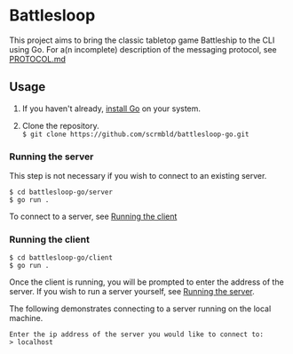 # Battlesloop

This project aims to bring the classic tabletop game Battleship to the CLI using Go. For a(n incomplete) description of the messaging protocol, see [PROTOCOL.md](PROTOCOL.md)

## Usage

1. If you haven't already, [install Go](https://go.dev/doc/install) on your system.

2. Clone the repository.  
`$ git clone https://github.com/scrmbld/battlesloop-go.git`

### Running the server

This step is not necessary if you wish to connect to an existing server.

```
$ cd battlesloop-go/server
$ go run .
```

To connect to a server, see [Running the client](#running-the-client)

### Running the client

```
$ cd battlesloop-go/client
$ go run .
```

Once the client is running, you will be prompted to enter the address of the server. If you wish to run a server yourself, see [Running the server](#running-the-server).

The following demonstrates connecting to a server running on the local machine.  
```
Enter the ip address of the server you would like to connect to:
> localhost
```
